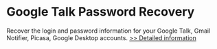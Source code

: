 # Google Talk Password Recovery
Recover the login and password information for your Google Talk, Gmail Notifier, Picasa, Google Desktop accounts.
[>> Detailed information](https://secure.shareit.com/shareit/product.html?productid=300879369&affiliateid=200057808)
